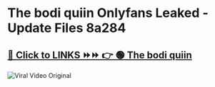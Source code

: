 
 # The bodi quiin Onlyfans Leaked - Update Files 8a284

## <h2><a href="https://clipsfans.com/The_bodi_quiin&ref=git">🔗 Click to LINKS ⏩⏩ 👉 🟢 The bodi quiin </a></h2>

<a href="https://clipsfans.com/The_bodi_quiin&ref=git" rel="nofollow" data-target="animated-image.originalLink"><img src="https://i.ibb.co.com/xMMVF88/686577567.gif" alt="Viral Video Original" style="max-width: 100%; display: inline-block;" data-target="animated-image.originalImage"></a>

